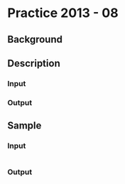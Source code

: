 # Practice 2013 - 08

## Background

## Description

### Input

### Output

## Sample
### Input
```
```

### Output
```
```